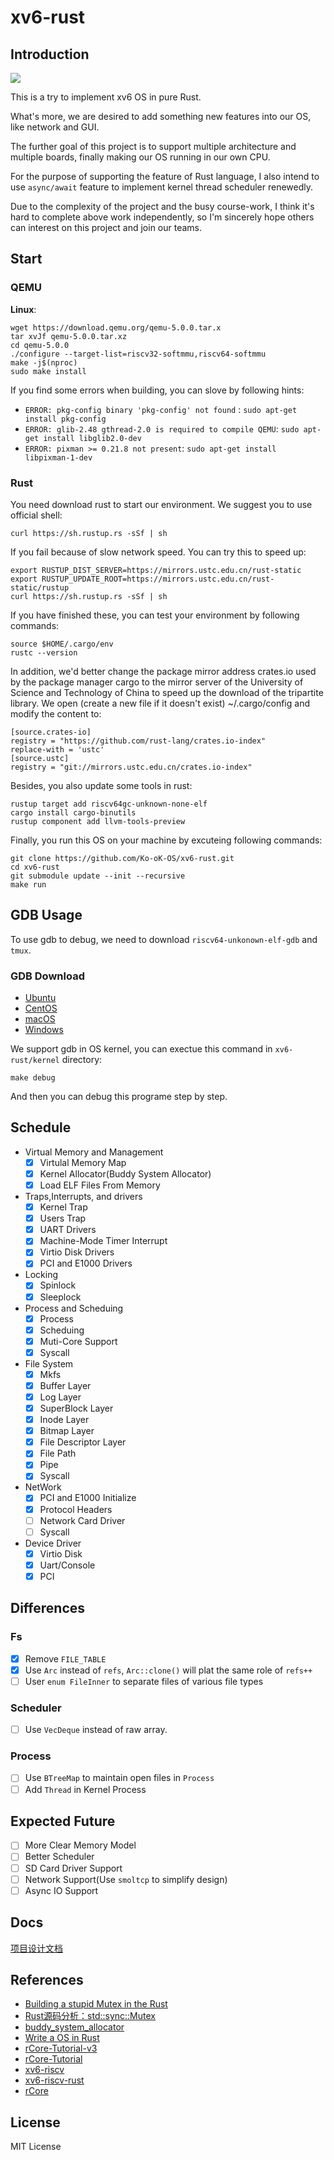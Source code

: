 # xv6-rust
## Introduction

![](run.png)

This is a try to implement xv6 OS in pure Rust. 

What's more, we are desired to add something new features into our OS, like network and GUI.  

The further goal of this project is to support multiple architecture and multiple boards, finally making our OS running in our own CPU.   

For the purpose of supporting the feature of Rust language, I also intend to use `async/await` feature to implement kernel thread scheduler renewedly.  

Due to the complexity of the project and the busy course-work, I think it's hard to complete above work independently, so I'm sincerely hope others can interest on this project and join our teams.

## Start  
### QEMU
**Linux**:  
```
wget https://download.qemu.org/qemu-5.0.0.tar.x  
tar xvJf qemu-5.0.0.tar.xz  
cd qemu-5.0.0  
./configure --target-list=riscv32-softmmu,riscv64-softmmu   
make -j$(nproc)  
sudo make install  
```
If you find some errors when building, you can slove by following hints:  
- `ERROR: pkg-config binary 'pkg-config' not found` : `sudo apt-get install pkg-config`           
- `ERROR: glib-2.48 gthread-2.0 is required to compile QEMU`: `sudo apt-get install libglib2.0-dev`       
- `ERROR: pixman >= 0.21.8 not present`: `sudo apt-get install libpixman-1-dev` 

### Rust
You need download rust to start our environment. We suggest you to use official shell:  
```
curl https://sh.rustup.rs -sSf | sh
```
If you fail because of slow network speed. You can try this to speed up:   
```
export RUSTUP_DIST_SERVER=https://mirrors.ustc.edu.cn/rust-static
export RUSTUP_UPDATE_ROOT=https://mirrors.ustc.edu.cn/rust-static/rustup
curl https://sh.rustup.rs -sSf | sh
```

If you have finished these, you can test your environment by following commands:  
```
source $HOME/.cargo/env  
rustc --version
```
In addition,  we'd better change the package mirror address crates.io used by the package manager cargo to the mirror server of the University of Science and Technology of China to speed up the download of the tripartite library. We open (create a new file if it doesn't exist) ~/.cargo/config and modify the content to:  
```
[source.crates-io]
registry = "https://github.com/rust-lang/crates.io-index"
replace-with = 'ustc'
[source.ustc]
registry = "git://mirrors.ustc.edu.cn/crates.io-index"
```
Besides,  you also update some tools in rust:

```
rustup target add riscv64gc-unknown-none-elf
cargo install cargo-binutils
rustup component add llvm-tools-preview
```

Finally, you run this OS on your machine by excuteing following commands:  

```
git clone https://github.com/Ko-oK-OS/xv6-rust.git
cd xv6-rust
git submodule update --init --recursive
make run
```

## GDB Usage
To use gdb to debug, we need to download `riscv64-unkonown-elf-gdb` and `tmux`.

### GDB Download
- [Ubuntu](https://static.dev.sifive.com/dev-tools/riscv64-unknown-elf-gcc-8.3.0-2020.04.1-x86_64-linux-ubuntu14.tar.gz)
- [CentOS](https://static.dev.sifive.com/dev-tools/riscv64-unknown-elf-gcc-8.3.0-2020.04.1-x86_64-linux-centos6.tar.gz)
- [macOS](https://static.dev.sifive.com/dev-tools/riscv64-unknown-elf-gcc-8.3.0-2020.04.1-x86_64-apple-darwin.tar.gz)
- [Windows](https://static.dev.sifive.com/dev-tools/riscv64-unknown-elf-gcc-8.3.0-2020.04.1-x86_64-w64-mingw32.zip)

We support gdb in OS kernel, you can exectue this command in `xv6-rust/kernel` directory:   
```shell
make debug
```
And then you can debug this programe step by step. 

## Schedule

- Virtual Memory and Management   
    - [x] Virtulal Memory Map
    - [x] Kernel Allocator(Buddy System Allocator)  
    - [x] Load ELF Files From Memory
- Traps,Interrupts, and drivers
    - [x] Kernel Trap
    - [x] Users Trap
    - [x] UART Drivers
    - [x] Machine-Mode Timer Interrupt
    - [x] Virtio Disk Drivers
    - [x] PCI and E1000 Drivers
- Locking
    - [x] Spinlock
    - [x] Sleeplock
- Process and Scheduing
    - [x] Process
    - [x] Scheduing
    - [x] Muti-Core Support
    - [x] Syscall
- File System
    - [x] Mkfs
    - [x] Buffer Layer
    - [x] Log Layer
    - [x] SuperBlock Layer
    - [x] Inode Layer
    - [x] Bitmap Layer
    - [x] File Descriptor Layer
    - [x] File Path
    - [x] Pipe 
    - [x] Syscall
- NetWork
    - [x] PCI and E1000 Initialize
    - [x] Protocol Headers
    - [ ] Network Card Driver
    - [ ] Syscall
- Device Driver
    - [x] Virtio Disk
    - [x] Uart/Console
    - [x] PCI

## Differences
### Fs
- [x] Remove `FILE_TABLE`
- [x] Use `Arc` instead of `refs`, `Arc::clone()` will plat the same role of `refs++`
- [ ] User `enum FileInner` to separate files of various file types

### Scheduler
- [ ] Use `VecDeque` instead of raw array.

### Process
- [ ] Use `BTreeMap` to maintain open files in `Process`
- [ ] Add `Thread` in Kernel Process

## Expected Future
- [ ] More Clear Memory Model
- [ ] Better Scheduler
- [ ] SD Card Driver Support
- [ ] Network Support(Use `smoltcp` to simplify design)
- [ ] Async IO Support

## Docs

[项目设计文档](docs/项目设计文档.pdf)

## References

- [Building a stupid Mutex in the Rust](https://medium.com/@Mnwa/building-a-stupid-mutex-in-the-rust-d55886538889)  
- [Rust源码分析：std::sync::Mutex](https://zhuanlan.zhihu.com/p/50006335)   
- [buddy_system_allocator](https://github.com/rcore-os/buddy_system_allocator)  
- [Write a OS in Rust](https://os.phil-opp.com)  
- [rCore-Tutorial-v3](https://rcore-os.github.io/rCore-Tutorial-Book-v3/index.html)
- [rCore-Tutorial](https://rcore-os.github.io/rCore-Tutorial-deploy/)  
- [xv6-riscv](https://github.com/mit-pdos/xv6-riscv)
- [xv6-riscv-rust](https://github.com/Jaic1/xv6-riscv-rust)
- [rCore](https://github.com/rcore-os/rCore)

## License
MIT License
